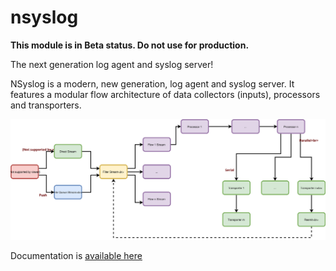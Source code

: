 # nsyslog

**This module is in Beta status. Do not use for production.**

The next generation log agent and syslog server!

NSyslog is a modern, new generation, log agent and syslog server. It features a modular flow architecture of data collectors (inputs), processors and transporters.

![Architecture](doc/assets/nsyslog.svg)

Documentation is [available here](doc/README.md)
